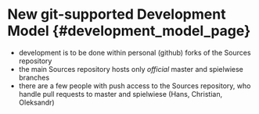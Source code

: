 New git-supported Development Model {#development_model_page}
===================================


* development is to be done within personal (github) forks of the Sources repository
* the main Sources repository hosts only _official_ master and spielwiese branches
* there are a few people with push access to the Sources repository, who handle pull requests to master and spielwiese (Hans, Christian, Oleksandr)
